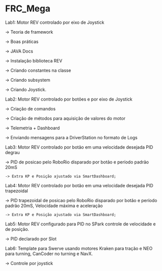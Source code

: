 # FRC_Mega

Lab1: Motor REV controlado por eixo de Joystick

-> Teoria de framework

-> Boas práticas

-> JAVA Docs

-> Instalação biblioteca REV

-> Criando constantes na classe

-> Criando subsystem

-> Criando Joystick.


Lab2: Motor REV controlado por botões e por eixo de Joystick

-> Criação de comandos

-> Criação de métodos para aquisição de valores do motor

-> Telemetria + Dashboard

-> Enviando mensagens para a DriverStation no formato de Logs


Lab3: Motor REV controlado por botão em uma velocidade desejada PID degrau

-> PID de posicao pelo RoboRio disparado por botão e período padrão 20mS

	-> Extra KP e Posição ajustado via SmartDashboard;
 

Lab4: Motor REV controlado por botão em uma velocidade desejada PID trapezoidal

-> PID trapezoidal de posicao pelo RoboRio disparado por botão e período padrão 20mS, Velocidade máxima e aceleração

	-> Extra KP e Posição ajustado via SmartDashboard;
 

Lab5: Motor REV configurado para PID no SPark controle de velocidade e de posição.

-> PID declarado por Slot

Lab6: Template para Swerve usando motores Kraken para tração e NEO para turning, CanCoder no turning e NavX.

-> Controle por joystick



